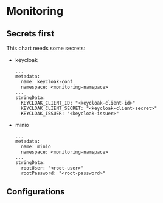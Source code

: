 # Monitoring

## Secrets first

This chart needs some secrets:
- keycloak
  ```
  ...
  metadata:
    name: keycloak-conf
    namespace: <monitoring-namspace>
  ...
  stringData:
    KEYCLOAK_CLIENT_ID: "<keycloak-client-id>"
    KEYCLOAK_CLIENT_SECRET: "<keycloak-client-secret>"
    KEYCLOAK_ISSUER: "<keycloak-issuer>"
  ```
- minio
  ```
  ...
  metadata:
    name: minio
    namespace: <monitoring-namspace>
  ...
  stringData:
    rootUser: "<root-user>"
    rootPassword: "<root-password>"
  ```
  
## Configurations
